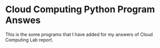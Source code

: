 # Cloud Computing Python Program Answes
This is the some programs that I have added for my answers of Cloud Computing Lab report.
